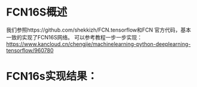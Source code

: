 # FCN16S概述
我们参照https://github.com/shekkizh/FCN.tensorflow和FCN 官方代码，基本一致的实现了FCN16S网络。
可以参考教程一步一步实现：
https://www.kancloud.cn/chengjie/machinelearning-python-deeplearning-tensorflow/960780
# FCN16s实现结果：

